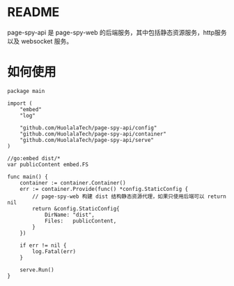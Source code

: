 # README

page-spy-api 是 page-spy-web 的后端服务，其中包括静态资源服务，http服务以及 websocket 服务。

# 如何使用

```golang
package main

import (
	"embed"
	"log"

	"github.com/HuolalaTech/page-spy-api/config"
	"github.com/HuolalaTech/page-spy-api/container"
	"github.com/HuolalaTech/page-spy-api/serve"
)

//go:embed dist/*
var publicContent embed.FS

func main() {
	container := container.Container()
	err := container.Provide(func() *config.StaticConfig {
		// page-spy-web 构建 dist 结构静态资源代理，如果只使用后端可以 return nil
		return &config.StaticConfig{
			DirName: "dist",
			Files:   publicContent,
		}
	})

	if err != nil {
		log.Fatal(err)
	}

	serve.Run()
}

```
